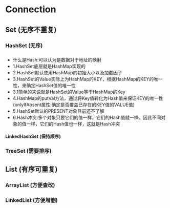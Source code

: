 # Connection
## Set  (无序不重复)
### HashSet (无序)
#####  
   * 什么是Hash:可以认为是数据对于地址的映射
   * 1.HashSet底层就是HashMap实现的
   * 2.HashSet默认使用HashMap的初始大小以及加载因子
   * 3.HashSet的Value实际上为HashMap的KEY，根据HashMap的KEY的唯一性，来确定HashSet值的唯一性 
   * 3.1简单的来说就是HashSet的Value等于HashMap的Key
   * 4.HashMap的putVal方法，通过将Key值转化为Hash值来保证KEY的唯一性(onlyIfAbsent属性:确定是否覆盖已存在的KEY值的VALUE值)
   * 5.HashSet默认的PRESENT对象目前还不了解
   * 6.Hash冲突:多个对象只要它们的值一样，它们的Hash值就一样。因此不同对象的值一样，它们的Hash值也一样，这就是Hash冲突
#### LinkedHashSet  (保持顺序)
### TreeSet (需要排序)
## List (有序可重复)
### ArrayList   (方便查改)
### LinkedList  (方便增删)